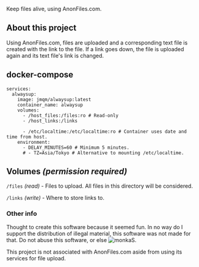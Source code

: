 Keep files alive, using AnonFiles.com.

## About this project
Using AnonFiles.com, files are uploaded and a corresponding text file is created with the link to the file. If a link goes down, the file is uploaded again and its text file's link is changed.

## docker-compose
```
services:
  alwaysup:
    image: jmqm/alwaysup:latest
    container_name: alwaysup
    volumes:
      - /host_files:/files:ro # Read-only
      - /host_links:/links

      - /etc/localtime:/etc/localtime:ro # Container uses date and time from host.
    environment:
      - DELAY_MINUTES=60 # Minimum 5 minutes.
      # - TZ=Asia/Tokyo # Alternative to mounting /etc/localtime.
```

## Volumes _(permission required)_
`/files` _(read)_ - Files to upload. All files in this directory will be considered.

`/links` _(write)_ - Where to store links to.

### Other info
Thought to create this software because it seemed fun. In no way do I support the distribution of illegal material, this software was not made for that. Do not abuse this software, or else ![monkaS](https://cdn.betterttv.net/emote/59ca6551b27c823d5b1fd872/1x).

This project is not associated with AnonFiles.com aside from using its services for file upload.
